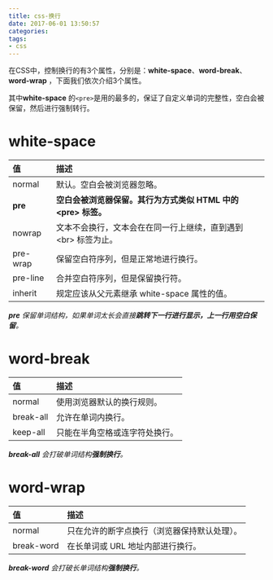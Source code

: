```yaml
---
title: css-换行
date: 2017-06-01 13:50:57
categories:
tags:
- css
---
```


在CSS中，控制换行的有3个属性，分别是：**white-space**、**word-break**、**word-wrap** ，下面我们依次介绍3个属性。

其中**white-space** 的`<pre>`是用的最多的，保证了自定义单词的完整性，空白会被保留，然后进行强制转行。

<!--more-->

# white-space

值  | 描述
:---|:---
normal  | 默认。空白会被浏览器忽略。
**pre**  | **空白会被浏览器保留。其行为方式类似 HTML 中的 &lt;pre> 标签。**
nowrap  | 文本不会换行，文本会在在同一行上继续，直到遇到 &lt;br> 标签为止。
pre-wrap  | 保留空白符序列，但是正常地进行换行。
pre-line  | 合并空白符序列，但是保留换行符。
inherit  | 规定应该从父元素继承 white-space 属性的值。

_**pre** 保留单词结构，如果单词太长会直接**跳转下一行进行显示，上一行用空白保留**。_

# word-break

值  | 描述
:---|:---
normal  | 使用浏览器默认的换行规则。
break-all  | 允许在单词内换行。
keep-all  | 只能在半角空格或连字符处换行。

_**break-all** 会打破单词结构**强制换行**。_

# word-wrap

值  | 描述
:---|:---
normal  | 只在允许的断字点换行（浏览器保持默认处理）。
break-word  | 在长单词或 URL 地址内部进行换行。

_**break-word** 会打破长单词结构**强制换行**。_


